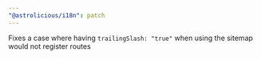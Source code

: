 ```yaml
---
"@astrolicious/i18n": patch
---
```


Fixes a case where having `trailingSlash: "true"` when using the sitemap would not register routes
